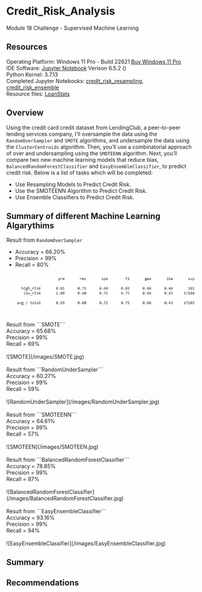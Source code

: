 # Credit_Risk_Analysis
Module 18 Challenge - Supervised Machine Learning

## Resources
Operating Platform: Windows 11 Pro - Build 22621 [Buy Windows 11 Pro](https://www.microsoft.com/en-us/d/windows-11-pro/dg7gmgf0d8h4?rtc=1)</br>
IDE Software: [Jupyter Notebook](https://jupyter.org/) Verison 6.5.2 ()</br>
Python Kernel: 3.7.13</br>
Completed Jupyter Notebooks: [credit_risk_resampling](credit_risk_resampling.ipynb), [credit_risk_ensemble](credit_risk_ensemble.ipynb)</br>
Resource files: [LoanStats](/Resources/LoanStats_2019Q1.csv)

## Overview
Using the credit card credit dataset from LendingClub, a peer-to-peer lending services company, I'll oversample the data using the ```RandomOverSampler``` and ```SMOTE``` algorithms, and undersample the data using the ```ClusterCentroids``` algorithm. Then, you’ll use a combinatorial approach of over and undersampling using the ```SMOTEENN``` algorithm. Next, you’ll compare two new machine learning models that reduce bias, ```BalancedRandomForestClassifier``` and ```EasyEnsembleClassifier```, to predict credit risk.
Below is a list of tasks which will be completed: 
* Use Resampling Models to Predict Credit Risk.
* Use the SMOTEENN Algorithm to Predict Credit Risk.
* Use Ensemble Classifiers to Predict Credit Risk.

## Summary of different Machine Learning Algarythims
Result from ```RandomOverSampler```</br>
* Accuracy = 66.20%</br>
* Precision = 99%</br>
* Recall = 60%</br>
</br>![RandomOverSampler](/images/RandomOverSampler.jpg)</br>
</br>
Result from ```SMOTE```</br>
Accuracy = 65.68%</br>
Precision = 99%</br>
Recall = 69%</br>
</br>![SMOTE](/images/SMOTE.jpg)</br>
</br>
Result from ```RandomUnderSampler```</br>
Accuracy = 60.27%</br>
Precision = 99%</br>
Recall = 59%</br>
</br>![RandomUnderSampler](/images/RandomUnderSampler.jpg)</br>
</br>
Result from ```SMOTEENN```</br>
Accuracy = 64.61%</br>
Precision = 99%</br>
Recall = 57%</br>
</br>![SMOTEEN](/images/SMOTEEN.jpg)</br>
</br>
Result from ```BalancedRandomForestClassifier```</br>
Accuracy = 78.85%</br>
Precision = 99%</br>
Recall = 87%</br>
</br>![BalancedRandomForestClassifier](/images/BalancedRandomForestClassifier.jpg)</br>
</br>
Result from ```EasyEnsembleClassifier```</br>
Accuracy = 93.16%</br>
Precision = 99%</br>
Recall = 94%</br>
</br>![EasyEnsembleClassifier](/images/EasyEnsembleClassifier.jpg)</br>

## Summary 

## Recommendations
